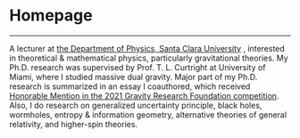 # Homepage

-------

A lecturer at <a href="https://www.scu.edu/cas/physics/">the Department of Physics, Santa Clara University</a> , interested in theoretical & mathematical physics, particularly gravitational theories. My Ph.D. research was supervised by Prof. T. L. Curtright at University of Miami, where I studied massive dual gravity. Major part of my Ph.D. research is summarized in an essay I coauthored, which received <a href="https://www.gravityresearchfoundation.org/s/2021-GRF-Abstracts.pdf">Honorable Mention in the 2021 Gravity Research Foundation competition</a>. Also, I do research on generalized uncertainty principle, black holes, wormholes, entropy & information geometry, alternative theories of general relativity, and higher-spin theories.
